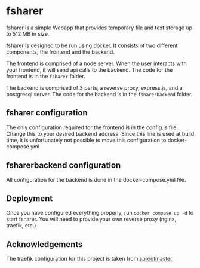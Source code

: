 # fsharer

fsharer is a simple Webapp that provides temporary file and text storage up to 512 MB in size.

fsharer is designed to be run using docker. It consists of two different components, the frontend and the backend.

The frontend is comprised of a node server. When the user interacts with your frontend, it will send api calls to the backend. The code for the frontend is in the `fsharer` folder.

The backend is comprised of 3 parts, a reverse proxy, express.js, and a postgresql server. The code for the backend is in the `fsharerbackend` folder.

## fsharer configuration

The only configuration required for the frontend is in the config.js file. Change this to your desired backend address. Since this line is used at build time, it is unfortunately not possible to move this configuration to docker-compose.yml

## fsharerbackend configuration

All configuration for the backend is done in the docker-compose.yml file.

## Deployment

Once you have configured everything properly, run `docker compose up -d` to start fsharer. You will need to provide your own reverse proxy (nginx, traefik, etc.)

## Acknowledgements

The traefik configuration for this project is taken from [sproutmaster](https://github.com/sproutmaster/deployment-scripts)
